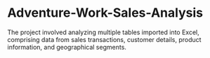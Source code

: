 # Adventure-Work-Sales-Analysis
The project involved analyzing multiple tables imported into Excel, comprising data from sales transactions, customer details, product information, and geographical segments.
